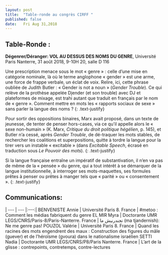 ```yaml
---
layout: post
title:  "Table-ronde au congrès CIRFF "
published: false
date:   Fri Aug 31,2018
---
```


## Table-Ronde :
**Dégenrer/Déranger: VOL AU DESSUS DES NOMS DU GENRE**,
Université Paris Nanterre, 31 août 2018,
9-10H 20, salle D 116

Une prescription menace sous le mot « genre » : celle d’une mise en catégorie nominale, là où le terme anglophone « gender » est une arme, une force de frappe verbale, un éclat de voix. Relire, ici, cette phrase oubliée de Judith Butler : « Gender is not a noun » (*Gender Trouble*). Ce qui relève de la prothèse appelée Djender (et son trouble) avec DJ et plateformes de mixage, est trahi autant que traduit en français par le nom de « genre ». Comment mettre en mots les « rapports sociaux de sexe » sans parler la langue des noms ?
{: .text-justify}

Pour sortir des oppositions binaires, Marx avait proposé, dans un texte de jeunesse, de tenter de penser hors-cases, via ce qu’il appelle alors le « sexe non-humain » (K. Marx, *Critique du droit politique hégélien*, p. 145), et Butler n’a cessé, après *Gender Trouble*, de dé-traquer les mots stables, de rechercher les coalitions et superpositions, quitte à tordre la langue pour la tirer vers un instable « excitable » (dans *Excitable Speech*, écrasé en traduction sous *Le Pouvoir des mots*).
{: .text-justify}

Si la langue française entraîne un impératif de substantivation, il n’en va pas de même de la « pensée » du genre, qui a tout intérêt à se démarquer de la langue institutionnelle, à interroger ses mots-maquettes, ses formules prêtes à penser ou prêtes à manger tels que « parité » ou « consentement ».
{: .text-justify}

## Communications:

| --- | --- |:---:|
BENVENISTE Annie | Université Paris 8. France | #metoo : Comment les médias fabriquent du genre
EL MIR Myra | Doctorante UMR LEGS/CNRS/Paris-8/Paris-Nanterre. France | ﺗﺠﻨﺪرﻧﻴﺶ ﻣﺎ (ma tjandernish): Ne me genre pas!
POUZOL Valérie | Université Paris 8. France | Quand les racines des mots engendrent des maux : Construction des figures du mâle (guever) et de l’héroïsme (gvoura) dans le nationalisme israélien
SETTI Nadia | Doctorante UMR LEGS/CNRS/P8/Paris Nanterre. France | L’art de la glisse : contrepoints, contretemps, contre-lectures
